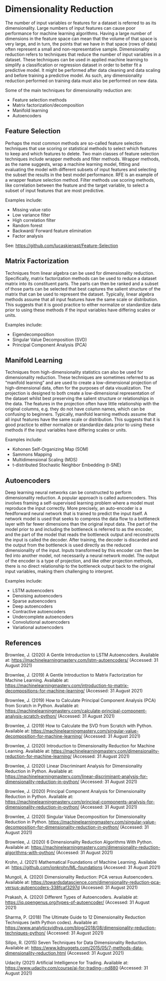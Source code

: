 # Dimensionality Reduction
The number of input variables or features for a dataset is referred to as its dimensionality. Large numbers of input features can cause poor performance for machine learning algorithms. Having a large number of dimensions in the feature space can mean that the volume of that space is very large, and in turn, the points that we have in that space (rows of data) often represent a small and non-representative sample. Dimensionality reduction refers to techniques that reduce the number of input variables in a dataset. These techniques can be used in applied machine learning to simplify a classification or regression dataset in order to better fit a predictive model. It might be performed after data cleaning and data scaling and before training a predictive model. As such, any dimensionality reduction performed on training data must also be performed on new data.

Some of the main techniques for dimensionality reduction are:

- Feature selection methods
- Matrix factorization/decomposition
- Manifold learning
- Autoencoders

## Feature Selection 
Perhaps the most common methods are so-called feature selection techniques that use scoring or statistical methods to select which features to keep and which features to delete. Two main classes of feature selection techniques include wrapper methods and filter methods. Wrapper methods, as the name suggests, wrap a machine learning model, fitting and evaluating the model with different subsets of input features and selecting the subset the results in the best model performance. RFE is an example of a wrapper feature selection method. Filter methods use scoring methods, like correlation between the feature and the target variable, to select a subset of input features that are most predictive. 

Examples include:

- Missing value ratio
- Low variance filter
- High correlation filter
- Random forest
- Backward/ Forward feature elimination 
- Factor analysis

See: https://github.com/lucaskienast/Feature-Selection

## Matrix Factorization
Techniques from linear algebra can be used for dimensionality reduction. Specifically, matrix factorization methods can be used to reduce a dataset matrix into its constituent parts. The parts can then be ranked and a subset of those parts can be selected that best captures the salient structure of the matrix that can be used to represent the dataset. Typically, linear algebra methods assume that all input features have the same scale or distribution. This suggests that it is good practice to either normalize or standardize data prior to using these methods if the input variables have differing scales or units. 

Examples include:

- Eigendecomposition
- Singular Value Decomposition (SVD)
- Principal Component Analysis (PCA)

## Manifold Learning
Techniques from high-dimensionality statistics can also be used for dimensionality reduction. These techniques are sometimes referred to as “manifold learning” and are used to create a low-dimensional projection of high-dimensional data, often for the purposes of data visualization. The projection is designed to both create a low-dimensional representation of the dataset whilst best preserving the salient structure or relationships in the data. The features in the projection often have little relationship with the original columns, e.g. they do not have column names, which can be confusing to beginners. Typically, manifold learning methods assume that all input features have the same scale or distribution. This suggests that it is good practice to either normalize or standardize data prior to using these methods if the input variables have differing scales or units. 

Examples include:

- Kohonen Self-Organizing Map (SOM)
- Sammons Mapping
- Multidimensional Scaling (MDS)
- t-distributed Stochastic Neighbor Embedding (t-SNE)

## Autoencoders
Deep learning neural networks can be constructed to perform dimensionality reduction. A popular approach is called autoencoders. This involves framing a self-supervised learning problem where a model must reproduce the input correctly. More precisely, an auto-encoder is a feedforward neural network that is trained to predict the input itself. A network model is used that seeks to compress the data flow to a bottleneck layer with far fewer dimensions than the original input data. The part of the model prior to and including the bottleneck is referred to as the encoder, and the part of the model that reads the bottleneck output and reconstructs the input is called the decoder. After training, the decoder is discarded and the output from the bottleneck is used directly as the reduced dimensionality of the input. Inputs transformed by this encoder can then be fed into another model, not necessarily a neural network model. The output of the encoder is a type of projection, and like other projection methods, there is no direct relationship to the bottleneck output back to the original input variables, making them challenging to interpret. 

Examples include:

- LSTM autoencoders
- Denoising autoencoders
- Sparse autoencoders
- Deep autoencoders
- Contractive autoencoders
- Undercomplete autoencoders
- Convolutional autoencoders
- Variational autoencoders

## References

Brownlee, J. (2020) A Gentle Introduction to LSTM Autoencoders. Available at: https://machinelearningmastery.com/lstm-autoencoders/ (Accessed: 31 August 2021)

Brownlee, J. (2019) A Gentle Introduction to Matrix Factorization for Machine Learning. Available at: https://machinelearningmastery.com/introduction-to-matrix-decompositions-for-machine-learning/ (Accessed: 31 August 2021)

Brownlee, J. (2019) How to Calculate Principal Component Analysis (PCA) from Scratch in Python. Available at: https://machinelearningmastery.com/calculate-principal-component-analysis-scratch-python/ (Accessed: 31 August 2021)

Brownlee, J. (2019) How to Calculate the SVD from Scratch with Python. Available at: https://machinelearningmastery.com/singular-value-decomposition-for-machine-learning/ (Accessed: 31 August 2021)

Brownlee, J. (2020) Introduction to Dimensionality Reduction for Machine Learning. Available at: https://machinelearningmastery.com/dimensionality-reduction-for-machine-learning/ (Accessed: 31 August 2021)

Brownlee, J. (2020) Linear Discriminant Analysis for Dimensionality Reduction in Python. Available at: https://machinelearningmastery.com/linear-discriminant-analysis-for-dimensionality-reduction-in-python/ (Accessed: 31 August 2021)

Brownlee, J. (2020) Principal Component Analysis for Dimensionality Reduction in Python. Available at: https://machinelearningmastery.com/principal-components-analysis-for-dimensionality-reduction-in-python/ (Accessed: 31 August 2021)

Brownlee, J. (2020) Singular Value Decomposition for Dimensionality Reduction in Python. https://machinelearningmastery.com/singular-value-decomposition-for-dimensionality-reduction-in-python/ (Accessed: 31 August 2021)

Brownlee, J. (2020) 6 Dimensionality Reduction Algorithms With Python. Available at: https://machinelearningmastery.com/dimensionality-reduction-algorithms-with-python/ (Accessed: 31 August 2021)

Krohn, J. (2021) Mathematical Foundations of Machine Learning. Available at: https://github.com/jonkrohn/ML-foundations (Accessed: 31 August 2021)

Mungoli, A. (2020) Dimensionality Reduction: PCA versus Autoencoders. Available at: https://towardsdatascience.com/dimensionality-reduction-pca-versus-autoencoders-338fcaf3297d (Accessed: 31 August 2021)

Prakash, A. (2020) Different Types of Autoencoders. Available at: https://iq.opengenus.org/types-of-autoencoder/ (Accessed: 31 August 2021)

Sharma, P. (2018) The Ultimate Guide to 12 Dimensionality Reduction Techniques (with Python codes). Available at: https://www.analyticsvidhya.com/blog/2018/08/dimensionality-reduction-techniques-python/ (Accessed: 31 August 2021)

Silipo, R. (2015) Seven Techniques for Data Dimensionality Reduction. Available at: https://www.kdnuggets.com/2015/05/7-methods-data-dimensionality-reduction.html (Accessed: 31 August 2021)

Udacity (2021) Artificial Intelligence for Trading. Available at: https://www.udacity.com/course/ai-for-trading--nd880 (Accessed: 31 August 2021)
